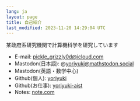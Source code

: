 ```yaml
---
lang: ja
layout: page
title: 自己紹介
last_modified: 2023-11-20 14:29:04 UTC
---
```

某政府系研究機関で計算機科学を研究しています

- E-mail: pickle_grizzly0d@icloud.com
- Mastodon(日本語): @yoriyuki@mathstodon.social
- Mastodon(英語・数学中心)
- Github(個人): [yoriyuki](https://github.com/yoriyuki)
- Github(お仕事): [yoriyuki-aist](https://github.com/yoriyuki-aist)
- Notes: [note.com](https://note.com/yoriyuki/)
